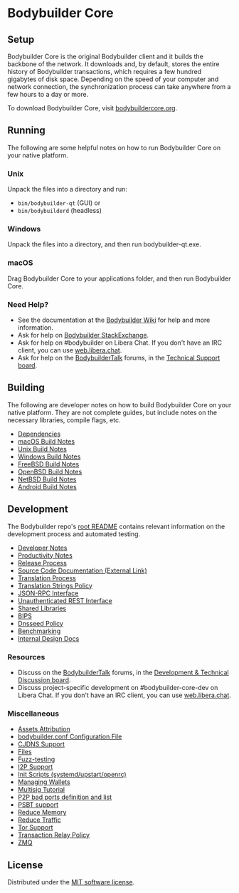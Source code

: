 Bodybuilder Core
=============

Setup
---------------------
Bodybuilder Core is the original Bodybuilder client and it builds the backbone of the network. It downloads and, by default, stores the entire history of Bodybuilder transactions, which requires a few hundred gigabytes of disk space. Depending on the speed of your computer and network connection, the synchronization process can take anywhere from a few hours to a day or more.

To download Bodybuilder Core, visit [bodybuildercore.org](https://bitcoincore.org/en/download/).

Running
---------------------
The following are some helpful notes on how to run Bodybuilder Core on your native platform.

### Unix

Unpack the files into a directory and run:

- `bin/bodybuilder-qt` (GUI) or
- `bin/bodybuilderd` (headless)

### Windows

Unpack the files into a directory, and then run bodybuilder-qt.exe.

### macOS

Drag Bodybuilder Core to your applications folder, and then run Bodybuilder Core.

### Need Help?

* See the documentation at the [Bodybuilder Wiki](https://en.bodybuilder.it/wiki/Main_Page)
for help and more information.
* Ask for help on [Bodybuilder StackExchange](https://bodybuilder.stackexchange.com).
* Ask for help on #bodybuilder on Libera Chat. If you don't have an IRC client, you can use [web.libera.chat](https://web.libera.chat/#bodybuilder).
* Ask for help on the [BodybuilderTalk](https://bodybuildertalk.org/) forums, in the [Technical Support board](https://bodybuildertalk.org/index.php?board=4.0).

Building
---------------------
The following are developer notes on how to build Bodybuilder Core on your native platform. They are not complete guides, but include notes on the necessary libraries, compile flags, etc.

- [Dependencies](dependencies.md)
- [macOS Build Notes](build-osx.md)
- [Unix Build Notes](build-unix.md)
- [Windows Build Notes](build-windows.md)
- [FreeBSD Build Notes](build-freebsd.md)
- [OpenBSD Build Notes](build-openbsd.md)
- [NetBSD Build Notes](build-netbsd.md)
- [Android Build Notes](build-android.md)

Development
---------------------
The Bodybuilder repo's [root README](/README.md) contains relevant information on the development process and automated testing.

- [Developer Notes](developer-notes.md)
- [Productivity Notes](productivity.md)
- [Release Process](release-process.md)
- [Source Code Documentation (External Link)](https://doxygen.bodybuildercore.org/)
- [Translation Process](translation_process.md)
- [Translation Strings Policy](translation_strings_policy.md)
- [JSON-RPC Interface](JSON-RPC-interface.md)
- [Unauthenticated REST Interface](REST-interface.md)
- [Shared Libraries](shared-libraries.md)
- [BIPS](bips.md)
- [Dnsseed Policy](dnsseed-policy.md)
- [Benchmarking](benchmarking.md)
- [Internal Design Docs](design/)

### Resources
* Discuss on the [BodybuilderTalk](https://bodybuildertalk.org/) forums, in the [Development & Technical Discussion board](https://bodybuildertalk.org/index.php?board=6.0).
* Discuss project-specific development on #bodybuilder-core-dev on Libera Chat. If you don't have an IRC client, you can use [web.libera.chat](https://web.libera.chat/#bodybuilder-core-dev).

### Miscellaneous
- [Assets Attribution](assets-attribution.md)
- [bodybuilder.conf Configuration File](bodybuilder-conf.md)
- [CJDNS Support](cjdns.md)
- [Files](files.md)
- [Fuzz-testing](fuzzing.md)
- [I2P Support](i2p.md)
- [Init Scripts (systemd/upstart/openrc)](init.md)
- [Managing Wallets](managing-wallets.md)
- [Multisig Tutorial](multisig-tutorial.md)
- [P2P bad ports definition and list](p2p-bad-ports.md)
- [PSBT support](psbt.md)
- [Reduce Memory](reduce-memory.md)
- [Reduce Traffic](reduce-traffic.md)
- [Tor Support](tor.md)
- [Transaction Relay Policy](policy/README.md)
- [ZMQ](zmq.md)

License
---------------------
Distributed under the [MIT software license](/COPYING).
